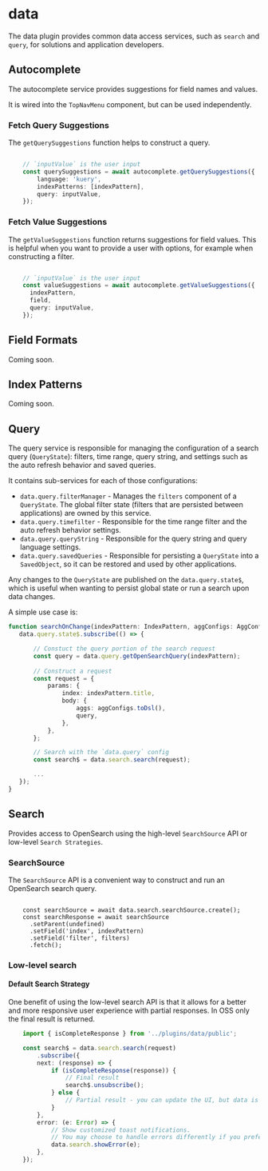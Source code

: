 # data

The data plugin provides common data access services, such as `search` and `query`, for solutions and application developers.

## Autocomplete

The autocomplete service provides suggestions for field names and values.

It is wired into the `TopNavMenu` component, but can be used independently.

### Fetch Query Suggestions

The `getQuerySuggestions` function helps to construct a query. 

```.ts

    // `inputValue` is the user input
    const querySuggestions = await autocomplete.getQuerySuggestions({
        language: 'kuery',
        indexPatterns: [indexPattern],
        query: inputValue,
    });

```

### Fetch Value Suggestions

The `getValueSuggestions` function returns suggestions for field values.
This is helpful when you want to provide a user with options, for example when constructing a filter. 

```.ts

    // `inputValue` is the user input
    const valueSuggestions = await autocomplete.getValueSuggestions({
      indexPattern,
      field,
      query: inputValue,
    });

```

## Field Formats

Coming soon.

## Index Patterns

Coming soon.

## Query

The query service is responsible for managing the configuration of a search query (`QueryState`): filters, time range, query string, and settings such as the auto refresh behavior and saved queries.

It contains sub-services for each of those configurations:
 - `data.query.filterManager` - Manages the `filters` component of a `QueryState`. The global filter state (filters that are persisted between applications) are owned by this service.
 - `data.query.timefilter` - Responsible for the time range filter and the auto refresh behavior settings.
 - `data.query.queryString` - Responsible for the query string and query language settings.
 - `data.query.savedQueries` - Responsible for persisting a `QueryState` into a `SavedObject`, so it can be restored and used by other applications.

 Any changes to the `QueryState` are published on the `data.query.state$`, which is useful when wanting to persist global state or run a search upon data changes.

 A simple use case is:

 ```.ts
 function searchOnChange(indexPattern: IndexPattern, aggConfigs: AggConfigs) {
    data.query.state$.subscribe(() => {

        // Constuct the query portion of the search request
        const query = data.query.getOpenSearchQuery(indexPattern);
        
        // Construct a request
        const request = {
            params: {
                index: indexPattern.title,
                body: {
                    aggs: aggConfigs.toDsl(),
                    query,
                },
            },
        };

        // Search with the `data.query` config
        const search$ = data.search.search(request);

        ...
    });
 }

 ```

## Search

Provides access to OpenSearch using the high-level `SearchSource` API or low-level `Search Strategies`.

### SearchSource

The `SearchSource` API is a convenient way to construct and run an OpenSearch search query.

```.tsx

    const searchSource = await data.search.searchSource.create();
    const searchResponse = await searchSource
      .setParent(undefined)
      .setField('index', indexPattern)
      .setField('filter', filters)
      .fetch();

```

### Low-level search

#### Default Search Strategy

One benefit of using the low-level search API is that it allows for a better and more responsive user experience with partial responses.
In OSS only the final result is returned. 

```.ts
    import { isCompleteResponse } from '../plugins/data/public';

    const search$ = data.search.search(request)
        .subscribe({
        next: (response) => {
            if (isCompleteResponse(response)) {
                // Final result
                search$.unsubscribe();
            } else {
                // Partial result - you can update the UI, but data is still loading
            }
        },
        error: (e: Error) => {
            // Show customized toast notifications. 
            // You may choose to handle errors differently if you prefer. 
            data.search.showError(e);
        },
    });
```
